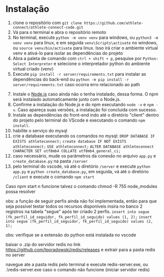 # Instalação

1. clone o repositório com `git clone https://github.com/athlete-connect/athlete-connect-code.git`
2. Vá para o terminal e abra o repositório remoto
3. No terminal, execute `python -m venv venv` para windows, ou `python3 -m venv venv` para linux, e em seguida `venv\Scripts\activate` no windows, ou `source venv/bin/activate` para linux. Isso irá criar o ambiente virtual venv e ativá-lo para isolar as dependências do projeto
4. Abra a paleta de comando com `ctrl + shift + p`, pesquise por `Python: Select Interpreter` e selecione o interpretador python do ambiente virtual criado (venv)
5. Execute `pip install -r server/requirements.txt` para instalar as dependências do back-end ou `python -m pip install -r server/requirements.txt` caso ocorra erro relacionado ao path
<!-- 6. Instale a biblioteca do mysql com `pip install mysql-connector-python` ou a do mariadb com `pip install mariadb` -->
7. Instale o [Node.js](https://nodejs.org/) caso ainda não o tenha instalado, dessa forma. O npm será instalado automaticamente junto com o Node.js.
8. Confirme a instalação do Node.js e do npm executando `node -v` e `npm -v`. Caso apareça suas versões, a instalação foi concluida com sucesso. 
9. Instale as dependências do front-end indo até o diretório "client" dentro do projeto pelo terminal do VScode e executando o comando `npm install`.
10. habilite o serviço do mysql
11. crie a database executando os comandos no mysql:
`DROP DATABASE IF EXISTS athleteconnect;`
`create database IF NOT EXISTS athleteconnect;`
`USE athleteconnect;` 
`ALTER DATABASE athleteconnect CHARACTER SET utf8mb4 COLLATE utf8mb4_general_ci;`
12. caso necessário, mude os parâmetros da conexão no arquivo `app.py` e `create_database.py` na pasta `/server`
13. pelo terminal do vscode, vá até o diretório `/server` e execute `python app.py` e `python create_database.py`, em seguida, vá até o diretório `/client` e execute o comando `npm start`

Caso npm start n funcione talvez o comando 
chmod -R 755 node_modules
possa resolver

obs: a função de seguir perfis ainda não foi implementada, então para que seja possível testar todos os recursos disponíveis insira no banco 2 registros na tabela "segue" após ter criado 2 perfis. 
`insert into segue (fk_perfil_id_seguidor, fk_perfil_id_seguido) values (1, 2);`
`insert into segue (fk_perfil_id_seguidor, fk_perfil_id_seguido) values (2, 1);`

obs: verifique se a extensão do python está instalada no vscode

baixar o .zip do servidor redis no link https://github.com/tporadowski/redis/releases e extrair para a pasta redis no server

navegue ate a pasta redis pelo terminal e execute redis-server.exe, ou .\redis-server.exe caso o comando não funcione (iniciar servidor redis)